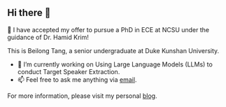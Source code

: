 ## Hi there 👋

🎉 I have accepted my offer to pursue a PhD in ECE at NCSU under the guidance of Dr. Hamid Krim!

This is Beilong Tang, a senior undergraduate at Duke Kunshan University. 
- 🔭 I’m currently working on Using Large Language Models (LLMs) to conduct Target Speaker Extraction.
- 📫 Feel free to ask me anything via  [email](btang5@ncsu.edu).

For more information, please visit my personal [blog](https://beilong-tang.github.io/).
